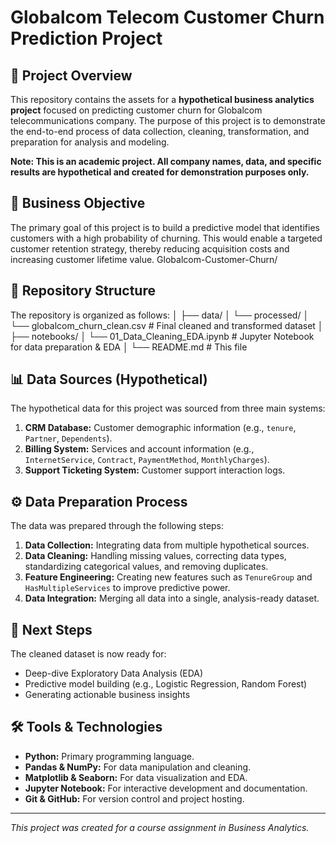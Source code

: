 # Globalcom Telecom Customer Churn Prediction Project

## 📌 Project Overview
This repository contains the assets for a **hypothetical business analytics project** focused on predicting customer churn for Globalcom telecommunications company. The purpose of this project is to demonstrate the end-to-end process of data collection, cleaning, transformation, and preparation for analysis and modeling.

**Note: This is an academic project. All company names, data, and specific results are hypothetical and created for demonstration purposes only.**

## 🎯 Business Objective
The primary goal of this project is to build a predictive model that identifies customers with a high probability of churning. This would enable a targeted customer retention strategy, thereby reducing acquisition costs and increasing customer lifetime value.
Globalcom-Customer-Churn/
## 📁 Repository Structure
The repository is organized as follows:
│
├── data/
│ └── processed/
│ └── globalcom_churn_clean.csv # Final cleaned and transformed dataset
│
├── notebooks/
│ └── 01_Data_Cleaning_EDA.ipynb # Jupyter Notebook for data preparation & EDA
│
└── README.md # This file
## 📊 Data Sources (Hypothetical)
The hypothetical data for this project was sourced from three main systems:
1.  **CRM Database:** Customer demographic information (e.g., `tenure`, `Partner`, `Dependents`).
2.  **Billing System:** Services and account information (e.g., `InternetService`, `Contract`, `PaymentMethod`, `MonthlyCharges`).
3.  **Support Ticketing System:** Customer support interaction logs.

## ⚙️ Data Preparation Process
The data was prepared through the following steps:
1.  **Data Collection:** Integrating data from multiple hypothetical sources.
2.  **Data Cleaning:** Handling missing values, correcting data types, standardizing categorical values, and removing duplicates.
3.  **Feature Engineering:** Creating new features such as `TenureGroup` and `HasMultipleServices` to improve predictive power.
4.  **Data Integration:** Merging all data into a single, analysis-ready dataset.

## 🔬 Next Steps
The cleaned dataset is now ready for:
*   Deep-dive Exploratory Data Analysis (EDA)
*   Predictive model building (e.g., Logistic Regression, Random Forest)
*   Generating actionable business insights

## 🛠️ Tools & Technologies
*   **Python:** Primary programming language.
*   **Pandas & NumPy:** For data manipulation and cleaning.
*   **Matplotlib & Seaborn:** For data visualization and EDA.
*   **Jupyter Notebook:** For interactive development and documentation.
*   **Git & GitHub:** For version control and project hosting.

---

*This project was created for a course assignment in Business Analytics.*
